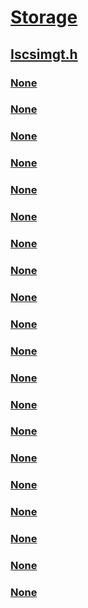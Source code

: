 # [Storage](../_storage/index.md)
## [Iscsimgt.h](index.md)
### [None](../iscsimgt/ns-iscsimgt-_iscsi_connectionstaticinfo.md)
### [None](../iscsimgt/ns-iscsimgt-_iscsi_path.md)
### [None](../iscsimgt/ns-iscsimgt-_iscsi_portalinfo.md)
### [None](../iscsimgt/ns-iscsimgt-_iscsi_redirectportalinfo.md)
### [None](../iscsimgt/ns-iscsimgt-_iscsi_redirectsessioninfo.md)
### [None](../iscsimgt/ns-iscsimgt-_iscsi_sessionstaticinfo.md)
### [None](../iscsimgt/ns-iscsimgt-_iscsi_supported_lb_policies.md)
### [None](../iscsimgt/ns-iscsimgt-_msiscsi_eventlog.md)
### [None](../iscsimgt/ns-iscsimgt-_msiscsi_hbainformation.md)
### [None](../iscsimgt/ns-iscsimgt-_msiscsi_hbasessionconfig.md)
### [None](../iscsimgt/ns-iscsimgt-_msiscsi_initiatorinstancefailureevent.md)
### [None](../iscsimgt/ns-iscsimgt-_msiscsi_initiatornodefailureevent.md)
### [None](../iscsimgt/ns-iscsimgt-_msiscsi_initiatorsessioninfo.md)
### [None](../iscsimgt/ns-iscsimgt-_msiscsi_portalinfoclass.md)
### [None](../iscsimgt/ns-iscsimgt-_msiscsi_querylbpolicy.md)
### [None](../iscsimgt/ns-iscsimgt-_msiscsi_redirectportalinfoclass.md)
### [None](../iscsimgt/ns-iscsimgt-_pingipaddress_in.md)
### [None](../iscsimgt/ns-iscsimgt-_pingipaddress_out.md)
### [None](../iscsimgt/ns-iscsimgt-_setloadbalancepolicy_in.md)
### [None](../iscsimgt/ns-iscsimgt-_setloadbalancepolicy_out.md)
